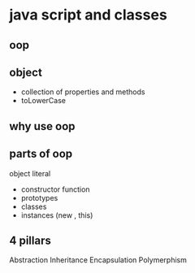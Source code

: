 # java script and classes

## oop

## object 

- collection of properties and methods
- toLowerCase 

## why use oop

## parts of oop

object literal 

- constructor function 
- prototypes 
- classes
- instances (new , this)



## 4 pillars
Abstraction
Inheritance
Encapsulation
Polymerphism
